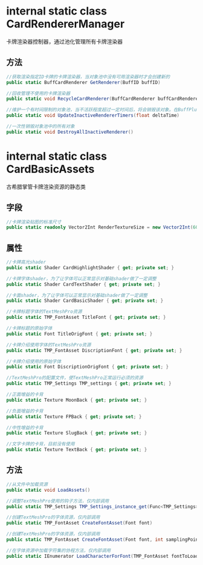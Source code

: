 <h1>internal static class CardRendererManager</h1>
卡牌渲染器控制器，通过池化管理所有卡牌渲染器

<h2>方法</h2>

```csharp
//获取渲染指定ID卡牌的卡牌渲染器，当对象池中没有可用渲染器时才会创建新的
public static BuffCardRenderer GetRenderer(BuffID buffID)
```

```csharp
//回收管理不使用的卡牌渲染器
public static void RecycleCardRenderer(BuffCardRenderer buffCardRenderer)
```

```csharp
//维护一个有时间限制的对象池，当不活跃程度超过一定时间后，将会销毁该对象。在BuffPlugin.Update中调用
public static void UpdateInactiveRendererTimers(float deltaTime)
```

```csharp
//一次性销毁对象池中的所有对象
public static void DestroyAllInactiveRenderer()
```

<h1>internal static class CardBasicAssets</h1>
古希腊掌管卡牌渲染资源的静态类

<h2>字段</h2>

```csharp
//卡牌渲染贴图的标准尺寸
public static readonly Vector2Int RenderTextureSize = new Vector2Int(600, 1000);
```

<h2>属性</h2>

```csharp
//卡牌高光shader
public static Shader CardHighlightShader { get; private set; }
```

```csharp
//卡牌字体shader，为了让字体可以正常显示对基础shader做了一定调整
public static Shader CardTextShader { get; private set; }
```

```csharp
//卡面shader，为了让字体可以正常显示对基础shader做了一定调整
public static Shader CardBasicShader { get; private set; }
```

```csharp
//卡牌标题字体的TextMeshPro资源
public static TMP_FontAsset TitleFont { get; private set; }
```

```csharp
//卡牌标题的原始字体
public static Font TitleOrigFont { get; private set; }
```

```csharp
//卡牌介绍使用字体的TextMeshPro资源
public static TMP_FontAsset DiscriptionFont { get; private set; }
```

```csharp
//卡牌介绍使用的原始字体
public static Font DiscriptionOrigFont { get; private set; }
```

```csharp
//TextMeshPro的配置文件，使TextMeshPro正常运行必须的资源
public static TMP_Settings TMP_settings { get; private set; }
```

```csharp
//正面增益的卡背
public static Texture MoonBack { get; private set; }
```

```csharp
//负面增益的卡背
public static Texture FPBack { get; private set; }
```

```csharp
//中性增益的卡背
public static Texture SlugBack { get; private set; }
```

```csharp
//文字卡牌的卡背，目前没有使用
public static Texture TextBack { get; private set; }
```

<h2>方法</h2>

```csharp
//从文件中加载资源
public static void LoadAssets()
```

```csharp
//调整TextMeshPro使用的钩子方法，仅内部调用
public static TMP_Settings TMP_Settings_instance_get(Func<TMP_Settings> orig)
```

```csharp
//创建TextMeshPro的字体资源，仅内部调用
public static TMP_FontAsset CreateFontAsset(Font font)
```

```csharp
//创建TextMeshPro的字体资源，仅内部调用
public static TMP_FontAsset CreateFontAsset(Font font, int samplingPointSize, int atlasPadding, GlyphRenderMode renderMode, int atlasWidth, int atlasHeight, AtlasPopulationMode atlasPopulationMode = AtlasPopulationMode.Dynamic, bool enableMultiAtlasSupport = true)
```

```csharp
//在字体资源中加载字符集的协程方法，仅内部调用
public static IEnumerator LoadCharacterForFont(TMP_FontAsset fontToLoad, int index)
```
